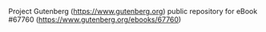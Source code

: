 Project Gutenberg (https://www.gutenberg.org) public repository for
eBook #67760 (https://www.gutenberg.org/ebooks/67760)
